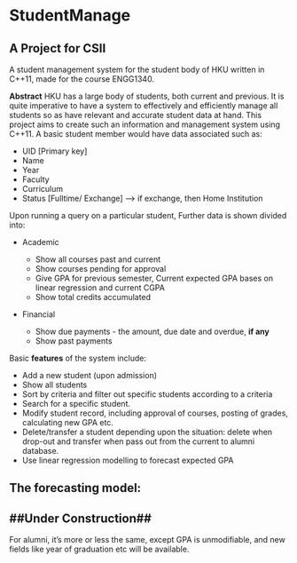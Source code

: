 # StudentManage
## A Project for CSII

A student management system for the student body of HKU written in C++11, made for the course ENGG1340.

**Abstract**
HKU has a large body of students, both current and previous. It is quite imperative to have a system to effectively and efficiently manage all students so as have relevant and accurate student data at hand. This project aims to create such an information and management system using C++11. A basic student member would have data associated such as:
- UID [Primary key]
- Name
- Year
- Faculty
- Curriculum
- Status [Fulltime/ Exchange] --> if exchange, then Home Institution

Upon running a query on a particular student, Further data is shown divided into:
- Academic
  - Show all courses past and current
  - Show courses pending for approval
  - Give GPA for previous semester, Current expected GPA bases on linear regression and current CGPA
  - Show total credits accumulated

- Financial
  - Show due payments - the amount, due date and overdue, **if any**
  - Show past payments

Basic **features** of the system include:
- Add a new student (upon admission)
- Show all students
- Sort by criteria and filter out specific students according to a criteria
- Search for a specific student.
- Modify student record, including approval of courses, posting of grades, calculating new GPA etc.
- Delete/transfer a student depending upon the situation: delete when drop-out and transfer when pass out from the current to alumni database.
- Use linear regression modelling to forecast expected GPA

The forecasting model:
-------------------------------------------------
##Under Construction##
-------------------------------------------------

For alumni, it’s more or less the same, except GPA is unmodifiable, and new fields like year of graduation etc will be available.
